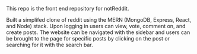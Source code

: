 This repo is the front end repository for notReddit.

Built a simplifed clone of reddit using the MERN (MongoDB, Express,
React, and Node) stack. Upon logging in users can view, vote, comment
on, and create posts. The website can be navigated with the sidebar
and users can be brought to the page for specific posts by clicking on
the post or searching for it with the search bar.
